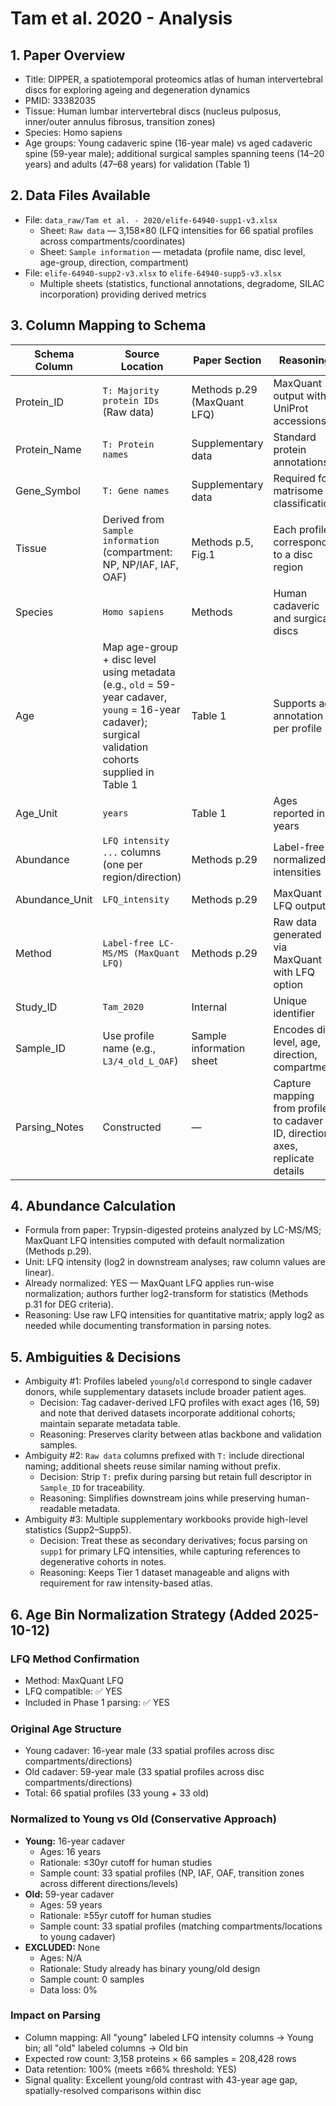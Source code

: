 # Tam et al. 2020 - Analysis

## 1. Paper Overview
- Title: DIPPER, a spatiotemporal proteomics atlas of human intervertebral discs for exploring ageing and degeneration dynamics
- PMID: 33382035
- Tissue: Human lumbar intervertebral discs (nucleus pulposus, inner/outer annulus fibrosus, transition zones)
- Species: Homo sapiens
- Age groups: Young cadaveric spine (16-year male) vs aged cadaveric spine (59-year male); additional surgical samples spanning teens (14–20 years) and adults (47–68 years) for validation (Table 1)

## 2. Data Files Available
- File: `data_raw/Tam et al. - 2020/elife-64940-supp1-v3.xlsx`
  - Sheet: `Raw data` — 3,158×80 (LFQ intensities for 66 spatial profiles across compartments/coordinates)
  - Sheet: `Sample information` — metadata (profile name, disc level, age-group, direction, compartment)
- File: `elife-64940-supp2-v3.xlsx` to `elife-64940-supp5-v3.xlsx`
  - Multiple sheets (statistics, functional annotations, degradome, SILAC incorporation) providing derived metrics

## 3. Column Mapping to Schema
| Schema Column | Source Location | Paper Section | Reasoning |
|---------------|----------------|---------------|-----------|
| Protein_ID | `T: Majority protein IDs` (Raw data) | Methods p.29 (MaxQuant LFQ) | MaxQuant output with UniProt accessions |
| Protein_Name | `T: Protein names` | Supplementary data | Standard protein annotations |
| Gene_Symbol | `T: Gene names` | Supplementary data | Required for matrisome classification |
| Tissue | Derived from `Sample information` (compartment: NP, NP/IAF, IAF, OAF) | Methods p.5, Fig.1 | Each profile corresponds to a disc region |
| Species | `Homo sapiens` | Methods | Human cadaveric and surgical discs |
| Age | Map age-group + disc level using metadata (e.g., `old` = 59-year cadaver, `young` = 16-year cadaver); surgical validation cohorts supplied in Table 1 | Table 1 | Supports age annotation per profile |
| Age_Unit | `years` | Table 1 | Ages reported in years |
| Abundance | `LFQ intensity ...` columns (one per region/direction) | Methods p.29 | Label-free normalized intensities |
| Abundance_Unit | `LFQ_intensity` | Methods p.29 | MaxQuant LFQ outputs |
| Method | `Label-free LC-MS/MS (MaxQuant LFQ)` | Methods p.29 | Raw data generated via MaxQuant with LFQ option |
| Study_ID | `Tam_2020` | Internal | Unique identifier |
| Sample_ID | Use profile name (e.g., `L3/4_old_L_OAF`) | Sample information sheet | Encodes disc level, age, direction, compartment |
| Parsing_Notes | Constructed | — | Capture mapping from profile to cadaver ID, direction axes, replicate details |

## 4. Abundance Calculation
- Formula from paper: Trypsin-digested proteins analyzed by LC-MS/MS; MaxQuant LFQ intensities computed with default normalization (Methods p.29).
- Unit: LFQ intensity (log2 in downstream analyses; raw column values are linear).
- Already normalized: YES — MaxQuant LFQ applies run-wise normalization; authors further log2-transform for statistics (Methods p.31 for DEG criteria).
- Reasoning: Use raw LFQ intensities for quantitative matrix; apply log2 as needed while documenting transformation in parsing notes.

## 5. Ambiguities & Decisions
- Ambiguity #1: Profiles labeled `young`/`old` correspond to single cadaver donors, while supplementary datasets include broader patient ages.
  - Decision: Tag cadaver-derived LFQ profiles with exact ages (16, 59) and note that derived datasets incorporate additional cohorts; maintain separate metadata table.
  - Reasoning: Preserves clarity between atlas backbone and validation samples.
- Ambiguity #2: `Raw data` columns prefixed with `T:` include directional naming; additional sheets reuse similar naming without prefix.
  - Decision: Strip `T:` prefix during parsing but retain full descriptor in `Sample_ID` for traceability.
  - Reasoning: Simplifies downstream joins while preserving human-readable metadata.
- Ambiguity #3: Multiple supplementary workbooks provide high-level statistics (Supp2–Supp5).
  - Decision: Treat these as secondary derivatives; focus parsing on `supp1` for primary LFQ intensities, while capturing references to degenerative cohorts in notes.
  - Reasoning: Keeps Tier 1 dataset manageable and aligns with requirement for raw intensity-based atlas.

## 6. Age Bin Normalization Strategy (Added 2025-10-12)

### LFQ Method Confirmation
- Method: MaxQuant LFQ
- LFQ compatible: ✅ YES
- Included in Phase 1 parsing: ✅ YES

### Original Age Structure
- Young cadaver: 16-year male (33 spatial profiles across disc compartments/directions)
- Old cadaver: 59-year male (33 spatial profiles across disc compartments/directions)
- Total: 66 spatial profiles (33 young + 33 old)

### Normalized to Young vs Old (Conservative Approach)
- **Young:** 16-year cadaver
  - Ages: 16 years
  - Rationale: ≤30yr cutoff for human studies
  - Sample count: 33 spatial profiles (NP, IAF, OAF, transition zones across different directions/levels)
- **Old:** 59-year cadaver
  - Ages: 59 years
  - Rationale: ≥55yr cutoff for human studies
  - Sample count: 33 spatial profiles (matching compartments/locations to young cadaver)
- **EXCLUDED:** None
  - Ages: N/A
  - Rationale: Study already has binary young/old design
  - Sample count: 0 samples
  - Data loss: 0%

### Impact on Parsing
- Column mapping: All "young" labeled LFQ intensity columns → Young bin; all "old" labeled columns → Old bin
- Expected row count: 3,158 proteins × 66 samples = 208,428 rows
- Data retention: 100% (meets ≥66% threshold: YES)
- Signal quality: Excellent young/old contrast with 43-year age gap, spatially-resolved comparisons within disc
